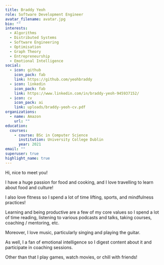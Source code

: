```yaml
---
title: Braddy Yeoh
role: Software Development Engineer
avatar_filename: avatar.jpg
bio: ""
interests:
  - Algorithms
  - Distributed Systems
  - Software Engineering
  - Optimisation
  - Graph Theory
  - Entrepreneurship
  - Emotional Intelligence
social:
  - icon: github
    icon_pack: fab
    link: https://github.com/yeohbraddy
  - icon: linkedin
    icon_pack: fab
    link: https://www.linkedin.com/in/braddy-yeoh-945937152/
  - icon: cv
    icon_pack: ai
    link: uploads/braddy-yeoh-cv.pdf
organizations:
  - name: Amazon
    url: ""
education:
  courses:
    - course: BSc in Computer Science
      institution: University College Dublin
      year: 2021
email: ""
superuser: true
highlight_name: true
---
```


Hi, nice to meet you!

I have a huge passion for food and cooking, and I love travelling to learn about food and culture!

I also love fitness so I spend a lot of time lifting, sports, and mindfulness practices!

Learning and being productive are a few of my core values so I spend a lot of time reading, listening to various podcasts and talks, taking courses, coaching / mentoring, etc.

Moreover, I love music, particularly singing and playing the guitar.

As well, I a fan of emotional intelligence so I digest content about it and participate in coaching sessions.

Other than that I play games, watch movies, or chill with friends!

